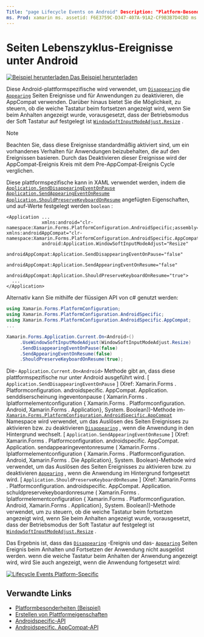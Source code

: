 ```yaml
---
Title: "page Lifecycle Events on Android" Description: "Platform-Besonderheiten ermöglichen es Ihnen, Funktionen zu nutzen, die nur auf einer bestimmten Plattform verfügbar sind, ohne benutzerdefinierte Renderer oder Effekte implementieren zu müssen. In diesem Artikel wird erläutert, wie Sie die plattformspezifische Android-Anwendung nutzen, die das Verschwinden und die Anzeige von Seiten Ereignissen für die Anwendungs Unterbrechung bzw. Fortsetzung deaktiviert. "
ms. Prod: xamarin ms. assetid: F6E3759C-D347-407A-91A2-CF9B3B7D4CBD ms. Technology: xamarin-Forms Author: davidbritch ms. Author: dabritch ms. Date: 07/10/2018 NO-LOC: [ Xamarin.Forms , Xamarin.Essentials ]
---
```


# <a name="page-lifecycle-events-on-android"></a>Seiten Lebenszyklus-Ereignisse unter Android

[![Beispiel herunterladen](~/media/shared/download.png) Das Beispiel herunterladen](https://docs.microsoft.com/samples/xamarin/xamarin-forms-samples/userinterface-platformspecifics)

Diese Android-plattformspezifische wird verwendet, um [`Disappearing`](xref:Xamarin.Forms.Page.Appearing) die [`Appearing`](xref:Xamarin.Forms.Page.Appearing) Seiten Ereignisse und für Anwendungen zu deaktivieren, die AppCompat verwenden. Darüber hinaus bietet Sie die Möglichkeit, zu steuern, ob die weiche Tastatur beim fortsetzen angezeigt wird, wenn Sie beim Anhalten angezeigt wurde, vorausgesetzt, dass der Betriebsmodus der Soft Tastatur auf festgelegt ist [`WindowSoftInputModeAdjust.Resize`](xref:Xamarin.Forms.PlatformConfiguration.AndroidSpecific.WindowSoftInputModeAdjust.Resize) .

> [!NOTE]
> Beachten Sie, dass diese Ereignisse standardmäßig aktiviert sind, um ein vorhandenes Verhalten für Anwendungen beizubehalten, die auf den Ereignissen basieren. Durch das Deaktivieren dieser Ereignisse wird der AppCompat-Ereignis Kreis mit dem Pre-AppCompat-Ereignis Cycle verglichen.

Diese plattformspezifische kann in XAML verwendet werden, indem die [`Application.SendDisappearingEventOnPause`](xref:Xamarin.Forms.PlatformConfiguration.AndroidSpecific.AppCompat.Application.SendDisappearingEventOnPauseProperty) [`Application.SendAppearingEventOnResume`](xref:Xamarin.Forms.PlatformConfiguration.AndroidSpecific.AppCompat.Application.SendAppearingEventOnResumeProperty) [`Application.ShouldPreserveKeyboardOnResume`](xref:Xamarin.Forms.PlatformConfiguration.AndroidSpecific.AppCompat.Application.ShouldPreserveKeyboardOnResumeProperty) angefügten Eigenschaften, und auf-Werte festgelegt werden `boolean` :

```xaml
<Application ...
             xmlns:android="clr-namespace:Xamarin.Forms.PlatformConfiguration.AndroidSpecific;assembly=Xamarin.Forms.Core"             xmlns:androidAppCompat="clr-namespace:Xamarin.Forms.PlatformConfiguration.AndroidSpecific.AppCompat;assembly=Xamarin.Forms.Core"
             android:Application.WindowSoftInputModeAdjust="Resize"
             androidAppCompat:Application.SendDisappearingEventOnPause="false"
             androidAppCompat:Application.SendAppearingEventOnResume="false"
             androidAppCompat:Application.ShouldPreserveKeyboardOnResume="true">
  ...
</Application>
```

Alternativ kann Sie mithilfe der flüssigen API von c# genutzt werden:

```csharp
using Xamarin.Forms.PlatformConfiguration;
using Xamarin.Forms.PlatformConfiguration.AndroidSpecific;
using Xamarin.Forms.PlatformConfiguration.AndroidSpecific.AppCompat;
...

Xamarin.Forms.Application.Current.On<Android>()
     .UseWindowSoftInputModeAdjust(WindowSoftInputModeAdjust.Resize)
     .SendDisappearingEventOnPause(false)
     .SendAppearingEventOnResume(false)
     .ShouldPreserveKeyboardOnResume(true);
```

Die- `Application.Current.On<Android>` Methode gibt an, dass diese plattformspezifische nur unter Android ausgeführt wird. [ `Application.SendDisappearingEventOnPause` ] (Xref: Xamarin.Forms . Platformconfiguration. androidspecific. AppCompat. Application. senddiserscheinung ingeventonpause ( Xamarin.Forms . Iplatformelementconfiguration { Xamarin.Forms . Platformconfiguration. Android, Xamarin.Forms . Application}, System. Boolean))-Methode im- [`Xamarin.Forms.PlatformConfiguration.AndroidSpecific.AppCompat`](xref:Xamarin.Forms.PlatformConfiguration.AndroidSpecific.AppCompat) Namespace wird verwendet, um das Auslösen des Seiten Ereignisses zu aktivieren bzw. zu deaktivieren [`Disappearing`](xref:Xamarin.Forms.Page.Appearing) , wenn die Anwendung in den Hintergrund wechselt. [ `Application.SendAppearingEventOnResume` ] (Xref: Xamarin.Forms . Platformconfiguration. androidspecific. AppCompat. Application. sendappearingeventonresume ( Xamarin.Forms . Iplatformelementconfiguration { Xamarin.Forms . Platformconfiguration. Android, Xamarin.Forms . Die Application}, System. Boolean)-Methode wird verwendet, um das Auslösen des Seiten Ereignisses zu aktivieren bzw. zu deaktivieren [`Appearing`](xref:Xamarin.Forms.Page.Appearing) , wenn die Anwendung im Hintergrund fortgesetzt wird. [ `Application.ShouldPreserveKeyboardOnResume` ] (Xref: Xamarin.Forms . Platformconfiguration. androidspecific. AppCompat. Application. schuldpreservekeyboardonresume ( Xamarin.Forms . Iplatformelementconfiguration { Xamarin.Forms . Platformconfiguration. Android, Xamarin.Forms . Application}, System. Boolean))-Methode verwendet, um zu steuern, ob die weiche Tastatur beim fortsetzen angezeigt wird, wenn Sie beim Anhalten angezeigt wurde, vorausgesetzt, dass der Betriebsmodus der Soft Tastatur auf festgelegt ist [`WindowSoftInputModeAdjust.Resize`](xref:Xamarin.Forms.PlatformConfiguration.AndroidSpecific.WindowSoftInputModeAdjust.Resize) .

Das Ergebnis ist, dass das [`Disappearing`](xref:Xamarin.Forms.Page.Appearing) -Ereignis und das- [`Appearing`](xref:Xamarin.Forms.Page.Appearing) Seiten Ereignis beim Anhalten und Fortsetzen der Anwendung nicht ausgelöst werden. wenn die weiche Tastatur beim Anhalten der Anwendung angezeigt wird, wird Sie auch angezeigt, wenn die Anwendung fortgesetzt wird:

[![](page-lifecycle-events-images/keyboard-on-resume.png "Lifecycle Events Platform-Specific")](page-lifecycle-events-images/keyboard-on-resume-large.png#lightbox "Lifecycle Events Platform-Specific")

## <a name="related-links"></a>Verwandte Links

- [Platformbesonderheiten (Beispiel)](https://docs.microsoft.com/samples/xamarin/xamarin-forms-samples/userinterface-platformspecifics)
- [Erstellen von Plattformeigenschaften](~/xamarin-forms/platform/platform-specifics/index.md#creating-platform-specifics)
- [Androidspecific-API](xref:Xamarin.Forms.PlatformConfiguration.AndroidSpecific)
- [Androidspecific. AppCompat-API](xref:Xamarin.Forms.PlatformConfiguration.AndroidSpecific.AppCompat)
